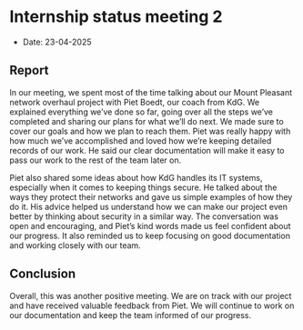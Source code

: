 # Internship status meeting 2

- Date: 23-04-2025

## Report

In our meeting, we spent most of the time talking about our Mount Pleasant network overhaul project with Piet Boedt, our coach from KdG. We explained everything we’ve done so far, going over all the steps we’ve completed and sharing our plans for what we’ll do next. We made sure to cover our goals and how we plan to reach them. Piet was really happy with how much we’ve accomplished and loved how we’re keeping detailed records of our work. He said our clear documentation will make it easy to pass our work to the rest of the team later on.

Piet also shared some ideas about how KdG handles its IT systems, especially when it comes to keeping things secure. He talked about the ways they protect their networks and gave us simple examples of how they do it. His advice helped us understand how we can make our project even better by thinking about security in a similar way. The conversation was open and encouraging, and Piet’s kind words made us feel confident about our progress. It also reminded us to keep focusing on good documentation and working closely with our team.

## Conclusion

Overall, this was another positive meeting. We are on track with our project and have received valuable feedback from Piet. We will continue to work on our documentation and keep the team informed of our progress.

